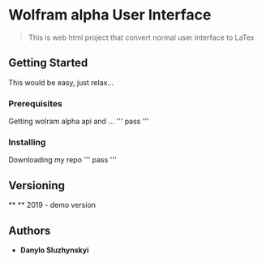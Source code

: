 # Wolfram alpha User Interface
> This is web html project that convert normal user interface to LaTex

## Getting Started
This would be easy, just relax...

### Prerequisites
Getting wolram alpha api and ...
'''
pass
'''

### Installing

Downloading my repo
'''
pass
'''

## Versioning
** ** 2019 - demo version

## Authors

* **Danylo Sluzhynskyi** 



